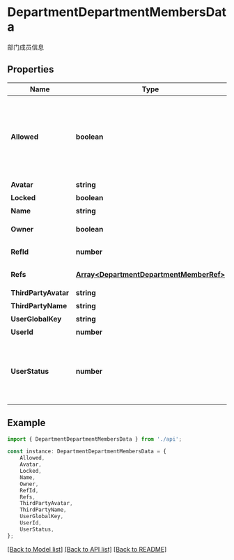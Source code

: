 # DepartmentDepartmentMembersData

部门成员信息

## Properties

Name | Type | Description | Notes
------------ | ------------- | ------------- | -------------
**Allowed** | **boolean** | 是否授权 实际表示已加入或已被授权，如果要表示 已授权未加入(allowed &amp;&amp; userId&gt;0) | [default to false]
**Avatar** | **string** | 头像 | [default to '']
**Locked** | **boolean** | 是否被锁定 | [default to false]
**Name** | **string** | 成员名 | [default to '']
**Owner** | **boolean** | 是否部门所有者 | [default to false]
**RefId** | **number** | 部门用户的refId | [default to 0]
**Refs** | [**Array&lt;DepartmentDepartmentMemberRef&gt;**](DepartmentDepartmentMemberRef.md) | 关联的 部门等信息 | [default to undefined]
**ThirdPartyAvatar** | **string** | 三方头像 | [default to '']
**ThirdPartyName** | **string** | 三方名 | [default to '']
**UserGlobalKey** | **string** | 用户GK | [default to '']
**UserId** | **number** | 用户ID | [default to 0]
**UserStatus** | **number** | 用户状态 0不活跃，1活跃，-1被锁定，-2锁定登录，-3退出团队 | [default to UserStatusEnum_NUMBER_0]

## Example

```typescript
import { DepartmentDepartmentMembersData } from './api';

const instance: DepartmentDepartmentMembersData = {
    Allowed,
    Avatar,
    Locked,
    Name,
    Owner,
    RefId,
    Refs,
    ThirdPartyAvatar,
    ThirdPartyName,
    UserGlobalKey,
    UserId,
    UserStatus,
};
```

[[Back to Model list]](../README.md#documentation-for-models) [[Back to API list]](../README.md#documentation-for-api-endpoints) [[Back to README]](../README.md)
